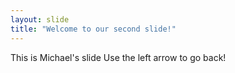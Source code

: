 ```yaml
---
layout: slide
title: "Welcome to our second slide!"
---
```

This is Michael's slide
Use the left arrow to go back!
